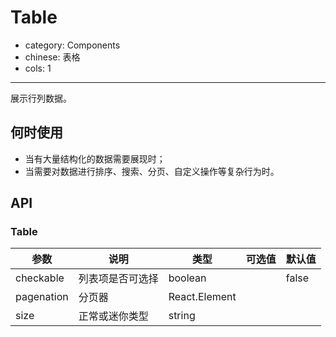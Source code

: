 # Table

- category: Components
- chinese: 表格
- cols: 1

---

展示行列数据。

## 何时使用

- 当有大量结构化的数据需要展现时；
- 当需要对数据进行排序、搜索、分页、自定义操作等复杂行为时。

## API

### Table

| 参数       | 说明                                     | 类型          |  可选值 | 默认值  |
|------------|------------------------------------------|---------------|---------|---------|
| checkable  | 列表项是否可选择                         | boolean       |         | false   |
| pagenation | 分页器                                   | React.Element |         |         |
| size       | 正常或迷你类型                           | string        |         |         |
